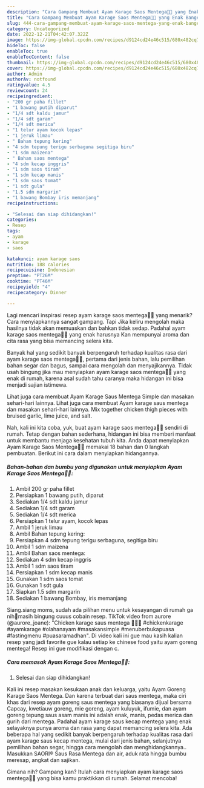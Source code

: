 ```yaml
---
description: "Cara Gampang Membuat Ayam Karage Saos Mentega👩‍🍳 yang Enak Banget, Buat Buka Puasa}"
title: "Cara Gampang Membuat Ayam Karage Saos Mentega👩‍🍳 yang Enak Banget, Buat Buka Puasa}"
slug: 444-cara-gampang-membuat-ayam-karage-saos-mentega-yang-enak-banget-buat-buka-puasa
category: Uncategorized
date: 2022-12-21T04:42:07.322Z
image: https://img-global.cpcdn.com/recipes/d9124cd24e46c515/680x482cq70/ayam-karage-saos-mentega-foto-resep-utama.jpg
hideToc: false
enableToc: true
enableTocContent: false
thumbnail: https://img-global.cpcdn.com/recipes/d9124cd24e46c515/680x482cq70/ayam-karage-saos-mentega-foto-resep-utama.jpg
cover: https://img-global.cpcdn.com/recipes/d9124cd24e46c515/680x482cq70/ayam-karage-saos-mentega-foto-resep-utama.jpg
author: Admin
authorAv: notfound
ratingvalue: 4.5
reviewcount: 24
recipeingredient:
- "200 gr paha fillet"
- "1 bawang putih diparut"
- "1/4 sdt kaldu jamur"
- "1/4 sdt garam"
- "1/4 sdt merica"
- "1 telur ayam kocok lepas"
- "1 jeruk limau"
- " Bahan tepung kering"
- "4 sdm tepung terigu serbaguna segitiga biru"
- "1 sdm maizena"
- " Bahan saos mentega"
- "4 sdm kecap inggris"
- "1 sdm saos tiram"
- "1 sdm kecap manis"
- "1 sdm saos tomat"
- "1 sdt gula"
- "1.5 sdm margarin"
- "1 bawang Bombay iris memanjang"
recipeinstructions:

- "Selesai dan siap dihidangkan!"
categories:
- Resep
tags:
- ayam
- karage
- saos

katakunci: ayam karage saos 
nutrition: 188 calories
recipecuisine: Indonesian
preptime: "PT26M"
cooktime: "PT46M"
recipeyield: "4"
recipecategory: Dinner

---
```



Lagi mencari inspirasi resep ayam karage saos mentega👩‍🍳 yang menarik? Cara menyiapkannya sangat gampang. Tapi Jika keliru mengolah maka hasilnya tidak akan memuaskan dan bahkan tidak sedap. Padahal ayam karage saos mentega👩‍🍳 yang enak harusnya Kan mempunyai aroma dan cita rasa yang bisa memancing selera kita.


Banyak hal yang sedikit banyak berpengaruh terhadap kualitas rasa dari ayam karage saos mentega👩‍🍳, pertama dari jenis bahan, lalu pemilihan bahan segar dan bagus, sampai cara mengolah dan menyajikannya. Tidak usah bingung jika mau menyiapkan ayam karage saos mentega👩‍🍳 yang enak di rumah, karena asal sudah tahu caranya maka hidangan ini bisa menjadi sajian istimewa.

Lihat juga cara membuat Ayam Karage Saus Mentega Simple dan masakan sehari-hari lainnya. Lihat juga cara membuat Ayam karage saus mentega dan masakan sehari-hari lainnya. Mix together chicken thigh pieces with bruised garlic, lime juice, and salt.


Nah, kali ini kita coba, yuk, buat ayam karage saos mentega👩‍🍳 sendiri di rumah. Tetap dengan bahan sederhana, hidangan ini bisa memberi manfaat untuk membantu menjaga kesehatan tubuh kita. Anda dapat menyiapkan Ayam Karage Saos Mentega👩‍🍳 memakai 18 bahan dan 0 langkah pembuatan. Berikut ini cara dalam menyiapkan hidangannya.

<!--inarticleads1-->

##### Bahan-bahan dan bumbu yang digunakan untuk menyiapkan Ayam Karage Saos Mentega👩‍🍳:

1. Ambil 200 gr paha fillet
1. Persiapkan 1 bawang putih, diparut
1. Sediakan 1/4 sdt kaldu jamur
1. Sediakan 1/4 sdt garam
1. Sediakan 1/4 sdt merica
1. Persiapkan 1 telur ayam, kocok lepas
1. Ambil 1 jeruk limau
1. Ambil  Bahan tepung kering:
1. Persiapkan 4 sdm tepung terigu serbaguna, segitiga biru
1. Ambil 1 sdm maizena
1. Ambil  Bahan saos mentega:
1. Sediakan 4 sdm kecap inggris
1. Ambil 1 sdm saos tiram
1. Persiapkan 1 sdm kecap manis
1. Gunakan 1 sdm saos tomat
1. Gunakan 1 sdt gula
1. Siapkan 1.5 sdm margarin
1. Sediakan 1 bawang Bombay, iris memanjang


Siang.siang moms, sudah ada pilihan menu untuk kesayangan di rumah ga nih🤔masih bingung cuuus cobain resep. TikTok video from aurore (@aurore_joane): &#34;Chicken karage saus mentega 👩🏻‍🍳 #chickenkarage #ayamkarage #olahanayam #masakansimple #menuberbukapuasa #fastingmenu #puasaramadhan&#34;. Di video kali ini gue mau kasih kalian resep yang jadi favorite gue kalau setiap ke chinese food yaitu ayam goreng mentega! Resep ini gue modifikasi dengan c. 

<!--inarticleads2-->

##### Cara memasak Ayam Karage Saos Mentega👩‍🍳:


1. Selesai dan siap dihidangkan!

Kali ini resep masakan kesukaan anak dan keluarga, yaitu Ayam Goreng Karage Saos Mentega. Dan karena terbuat dari saus mentega, maka ciri khas dari resep ayam goreng saus mentega yang biasanya dijual bersama Capcay, kwetiauw goreng, mie goreng, ayam kuluyuk, ifumie, dan ayam goreng tepung saus asam manis ini adalah enak, manis, pedas merica dan gurih dari mentega. Padahal ayam karage saus kecap mentega yang enak selayaknya punya aroma dan rasa yang dapat memancing selera kita. Ada beberapa hal yang sedikit banyak berpengaruh terhadap kualitas rasa dari ayam karage saus kecap mentega, mulai dari jenis bahan, selanjutnya pemilihan bahan segar, hingga cara mengolah dan menghidangkannya.. Masukkan SAORI® Saus Rasa Mentega dan air, aduk rata hingga bumbu meresap, angkat dan sajikan. 

Gimana nih? Gampang kan? Itulah cara menyiapkan ayam karage saos mentega👩‍🍳 yang bisa kamu praktikkan di rumah. Selamat mencoba!
